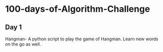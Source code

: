 # 100-days-of-Algorithm-Challenge


## Day 1

Hangman- A python script to play the game of Hangman. Learn new words on the go as well. 
